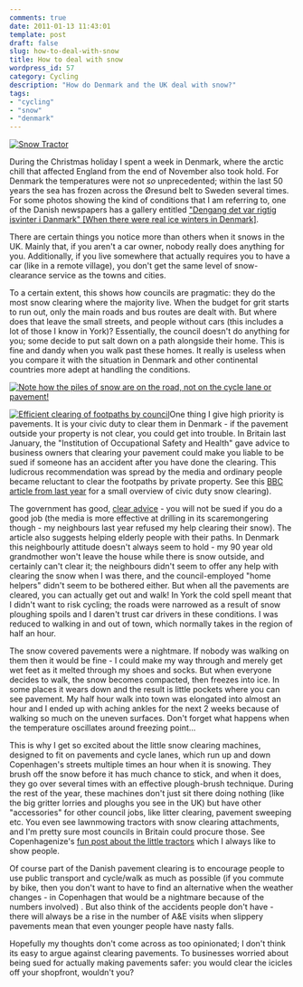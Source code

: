 ```yaml
---
comments: true
date: 2011-01-13 11:43:01
template: post
draft: false
slug: how-to-deal-with-snow
title: How to deal with snow
wordpress_id: 57
category: Cycling
description: "How do Denmark and the UK deal with snow?"
tags:
- "cycling"
- "snow"
- "denmark"
---
```


[![Snow Tractor](http://jens.raaby.co.uk/wp-content/uploads/2011/01/20101223-WinterSnow-8941.jpg)](http://jens.raaby.co.uk/wp-content/uploads/2011/01/20101223-WinterSnow-8941.jpg)

During the Christmas holiday I spent a week in Denmark, where the arctic chill that affected England from the end of November also took hold. For Denmark the temperatures were not _so_ unprecedented; within the last 50 years the sea has frozen across the Øresund belt to Sweden several times. For some photos showing the kind of conditions that I am referring to, one of the Danish newspapers has a gallery entitled ["Dengang det var rigtig isvinter i Danmark" [When there were real ice winters in Denmark]](http://www.bt.dk/nyheder/dengang-det-var-rigtig-isvinter-i-danmark).

There are certain things you notice more than others when it snows in the UK. Mainly that, if you aren't a car owner, nobody really does anything for you. Additionally, if you live somewhere that actually requires you to have a car (like in a remote village), you don't get the same level of snow-clearance service as the towns and cities.

To a certain extent, this shows how councils are pragmatic: they do the most snow clearing where the majority live. When the budget for grit starts to run out, only the main roads and bus routes are dealt with. But where does that leave the small streets, and people without cars (this includes a lot of those I know in York)? Essentially, the council doesn't do anything for you; some decide to put salt down on a path alongside their home. This is fine and dandy when you walk past these homes. It really is useless when you compare it with the situation in Denmark and other continental countries more adept at handling the conditions.


[![Note how the piles of snow are on the road, not on the cycle lane or pavement!](http://jens.raaby.co.uk/wp-content/uploads/2011/01/20101223-WinterSnow-8955.jpg)](http://jens.raaby.co.uk/wp-content/uploads/2011/01/20101223-WinterSnow-8955.jpg)




[![Efficient clearing of footpaths by council](http://jens.raaby.co.uk/wp-content/uploads/2011/01/20101224-DKJul-8990.jpg)](http://jens.raaby.co.uk/wp-content/uploads/2011/01/20101224-DKJul-8990.jpg)One thing I give high priority is pavements. It is your civic duty to clear them in Denmark - if the pavement outside your property is not clear, you could get into trouble. In Britain last January, the "Institution of Occupational Safety and Health" gave advice to business owners that clearing your pavement could make you liable to be sued if someone has an accident after you have done the clearing. This ludicrous recommendation was spread by the media and ordinary people became reluctant to clear the footpaths by private property. See this [BBC article from last year](http://news.bbc.co.uk/1/hi/8443745.stm) for a small overview of civic duty snow clearing).

The government has good, [clear advice](http://www.direct.gov.uk/en/Nl1/Newsroom/DG_191868) - you will not be sued if you do a good job (the media is more effective at drilling in its scaremongering though - my neighbours last year refused my help clearing their snow). The article also suggests helping elderly people with their paths. In Denmark this neighbourly attitude doesn't always seem to hold - my 90 year old grandmother won't leave the house while there is snow outside, and certainly can't clear it; the neighbours didn't seem to offer any help with clearing the snow when I was there, and the council-employed "home helpers" didn't seem to be bothered either. But when all the pavements are cleared, you can actually get out and walk! In York the cold spell meant that I didn't want to risk cycling; the roads were narrowed as a result of snow ploughing spoils and I daren't trust car drivers in these conditions. I was reduced to walking in and out of town, which normally takes in the region of half an hour.

The snow covered pavements were a nightmare. If nobody was walking on them then it would be fine - I could make my way through and merely get wet feet as it melted through my shoes and socks. But when everyone decides to walk, the snow becomes compacted, then freezes into ice. In some places it wears down and the result is little pockets where you can see pavement. My half hour walk into town was elongated into almost an hour and I ended up with aching ankles for the next 2 weeks because of walking so much on the uneven surfaces. Don't forget what happens when the temperature oscillates around freezing point...

This is why I get so excited about the little snow clearing machines, designed to fit on pavements and cycle lanes, which run up and down Copenhagen's streets multiple times an hour when it is snowing. They brush off the snow before it has much chance to stick, and when it does, they go over several times with an effective plough-brush technique. During the rest of the year, these machines don't just sit there doing nothing (like the big gritter lorries and ploughs you see in the UK) but have other "accessories" for other council jobs, like litter clearing, pavement sweeping etc. You even see lawnmowing tractors with snow clearing attachments, and I'm pretty sure most councils in Britain could procure those. See Copenhagenize's [fun post about the little tractors](http://www.copenhagenize.com/2010/12/ultimate-bike-lane-snow-clearance.html) which I always like to show people.

Of course part of the Danish pavement clearing is to encourage people to use public transport and cycle/walk as much as possible (if you commute by bike, then you don't want to have to find an alternative when the weather changes - in Copenhagen that would be a nightmare because of the numbers involved) . But also think of the accidents people don't have - there will always be a rise in the number of A&E visits when slippery pavements mean that even younger people have nasty falls.

Hopefully my thoughts don't come across as too opinionated; I don't think its easy to argue against clearing pavements. To businesses worried about being sued for actually making pavements safer: you would clear the icicles off your shopfront, wouldn't you?
